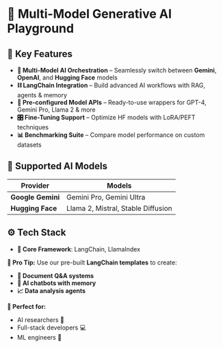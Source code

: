 # **🚀 Multi-Model Generative AI Playground**  

## **🔮 Key Features**  
- **🔄 Multi-Model AI Orchestration** – Seamlessly switch between **Gemini**, **OpenAI**, and **Hugging Face** models  
- **⛓️ LangChain Integration** – Build advanced AI workflows with RAG, agents & memory  
- **🤖 Pre-configured Model APIs** – Ready-to-use wrappers for GPT-4, Gemini Pro, Llama 2 & more  
- **🎛️ Fine-Tuning Support** – Optimize HF models with LoRA/PEFT techniques  
- **📊 Benchmarking Suite** – Compare model performance on custom datasets  

## **🧠 Supported AI Models**  
| Provider | Models |  
|----------|--------|  
| **Google Gemini** | Gemini Pro, Gemini Ultra |  
| **Hugging Face** | Llama 2, Mistral, Stable Diffusion |  

## **⚙️ Tech Stack**  
- **🧩 Core Framework**: LangChain, LlamaIndex  


**🌟 Pro Tip:** Use our pre-built **LangChain templates** to create:  
- **📄 Document Q&A systems**  
- **💬 AI chatbots with memory**  
- **📈 Data analysis agents**  

**🎯 Perfect for:**  
- AI researchers 🧪  
- Full-stack developers 💻  
- ML engineers 🤖  
